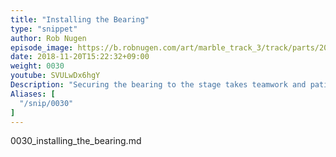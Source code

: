 ```yaml
---
title: "Installing the Bearing"
type: "snippet"
author: Rob Nugen
episode_image: https://b.robnugen.com/art/marble_track_3/track/parts/2018_sep_22_demo_outer_spiral.jpg
date: 2018-11-20T15:22:32+09:00
weight: 0030
youtube: SVULwDx6hgY
Description: "Securing the bearing to the stage takes teamwork and patience"
Aliases: [
  "/snip/0030"
]
---
```


0030_installing_the_bearing.md
